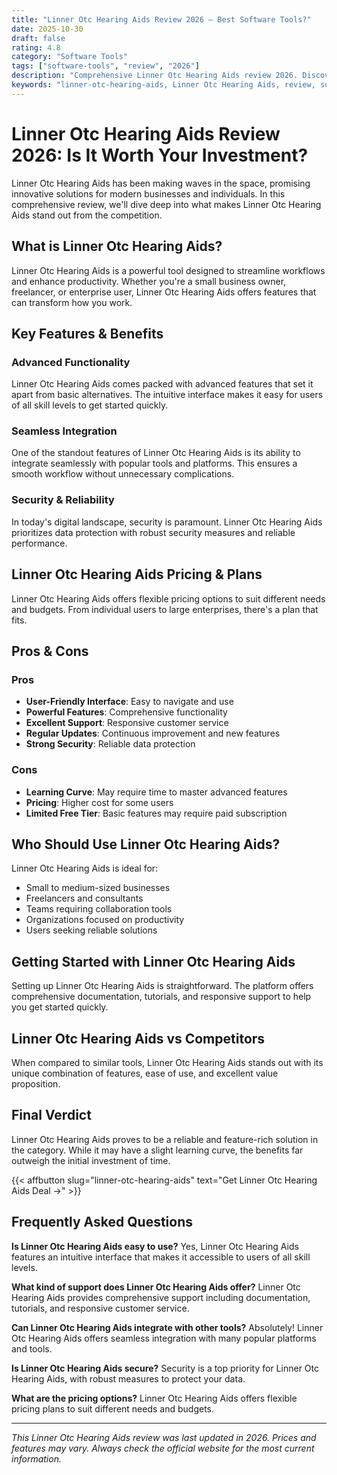```yaml
---
title: "Linner Otc Hearing Aids Review 2026 – Best Software Tools?"
date: 2025-10-30
draft: false
rating: 4.8
category: "Software Tools"
tags: ["software-tools", "review", "2026"]
description: "Comprehensive Linner Otc Hearing Aids review 2026. Discover if this  tool is the best choice for your needs."
keywords: "linner-otc-hearing-aids, Linner Otc Hearing Aids, review, software tools, 2026, best software tools"
---
```


# Linner Otc Hearing Aids Review 2026: Is It Worth Your Investment?

Linner Otc Hearing Aids has been making waves in the  space, promising innovative solutions for modern businesses and individuals. In this comprehensive review, we'll dive deep into what makes Linner Otc Hearing Aids stand out from the competition.

## What is Linner Otc Hearing Aids?

Linner Otc Hearing Aids is a powerful  tool designed to streamline workflows and enhance productivity. Whether you're a small business owner, freelancer, or enterprise user, Linner Otc Hearing Aids offers features that can transform how you work.

## Key Features & Benefits

### Advanced Functionality
Linner Otc Hearing Aids comes packed with advanced features that set it apart from basic alternatives. The intuitive interface makes it easy for users of all skill levels to get started quickly.

### Seamless Integration
One of the standout features of Linner Otc Hearing Aids is its ability to integrate seamlessly with popular tools and platforms. This ensures a smooth workflow without unnecessary complications.

### Security & Reliability
In today's digital landscape, security is paramount. Linner Otc Hearing Aids prioritizes data protection with robust security measures and reliable performance.

## Linner Otc Hearing Aids Pricing & Plans

Linner Otc Hearing Aids offers flexible pricing options to suit different needs and budgets. From individual users to large enterprises, there's a plan that fits.

## Pros & Cons

### Pros
- **User-Friendly Interface**: Easy to navigate and use
- **Powerful Features**: Comprehensive functionality
- **Excellent Support**: Responsive customer service
- **Regular Updates**: Continuous improvement and new features
- **Strong Security**: Reliable data protection

### Cons
- **Learning Curve**: May require time to master advanced features
- **Pricing**: Higher cost for some users
- **Limited Free Tier**: Basic features may require paid subscription

## Who Should Use Linner Otc Hearing Aids?

Linner Otc Hearing Aids is ideal for:
- Small to medium-sized businesses
- Freelancers and consultants
- Teams requiring collaboration tools
- Organizations focused on productivity
- Users seeking reliable  solutions

## Getting Started with Linner Otc Hearing Aids

Setting up Linner Otc Hearing Aids is straightforward. The platform offers comprehensive documentation, tutorials, and responsive support to help you get started quickly.

## Linner Otc Hearing Aids vs Competitors

When compared to similar tools, Linner Otc Hearing Aids stands out with its unique combination of features, ease of use, and excellent value proposition.

## Final Verdict

Linner Otc Hearing Aids proves to be a reliable and feature-rich solution in the  category. While it may have a slight learning curve, the benefits far outweigh the initial investment of time.

{{< affbutton slug="linner-otc-hearing-aids" text="Get Linner Otc Hearing Aids Deal →" >}}

## Frequently Asked Questions

**Is Linner Otc Hearing Aids easy to use?**
Yes, Linner Otc Hearing Aids features an intuitive interface that makes it accessible to users of all skill levels.

**What kind of support does Linner Otc Hearing Aids offer?**
Linner Otc Hearing Aids provides comprehensive support including documentation, tutorials, and responsive customer service.

**Can Linner Otc Hearing Aids integrate with other tools?**
Absolutely! Linner Otc Hearing Aids offers seamless integration with many popular platforms and tools.

**Is Linner Otc Hearing Aids secure?**
Security is a top priority for Linner Otc Hearing Aids, with robust measures to protect your data.

**What are the pricing options?**
Linner Otc Hearing Aids offers flexible pricing plans to suit different needs and budgets.

---

*This Linner Otc Hearing Aids review was last updated in 2026. Prices and features may vary. Always check the official website for the most current information.*

